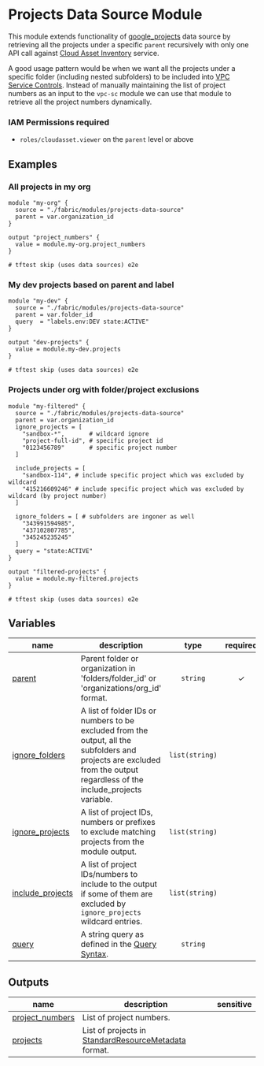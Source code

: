 # Projects Data Source Module 

This module extends functionality of [google_projects](https://registry.terraform.io/providers/hashicorp/google/latest/docs/data-sources/projects) data source by retrieving all the projects under a specific `parent` recursively with only one API call against [Cloud Asset Inventory](https://cloud.google.com/asset-inventory) service. 

A good usage pattern would be when we want all the projects under a specific folder (including nested subfolders) to be included into [VPC Service Controls](../vpc-sc/). Instead of manually maintaining the list of project numbers as an input to the `vpc-sc` module we can use that module to retrieve all the project numbers dynamically.

### IAM Permissions required

- `roles/cloudasset.viewer` on the `parent` level or above


## Examples

### All projects in my org

```hcl
module "my-org" {
  source = "./fabric/modules/projects-data-source"
  parent = var.organization_id
}

output "project_numbers" {
  value = module.my-org.project_numbers
}

# tftest skip (uses data sources) e2e
```

### My dev projects based on parent and label

```hcl
module "my-dev" {
  source = "./fabric/modules/projects-data-source"
  parent = var.folder_id
  query  = "labels.env:DEV state:ACTIVE"
}

output "dev-projects" {
  value = module.my-dev.projects
}

# tftest skip (uses data sources) e2e
```

### Projects under org with folder/project exclusions
```hcl
module "my-filtered" {
  source = "./fabric/modules/projects-data-source"
  parent = var.organization_id
  ignore_projects = [
    "sandbox-*",       # wildcard ignore
    "project-full-id", # specific project id
    "0123456789"       # specific project number
  ]

  include_projects = [
    "sandbox-114", # include specific project which was excluded by wildcard
    "415216609246" # include specific project which was excluded by wildcard (by project number)
  ]

  ignore_folders = [ # subfolders are ingoner as well
    "343991594985",
    "437102807785",
    "345245235245"
  ]
  query = "state:ACTIVE"
}

output "filtered-projects" {
  value = module.my-filtered.projects
}

# tftest skip (uses data sources) e2e
```
<!-- BEGIN TFDOC -->

## Variables

| name | description | type | required | default |
|---|---|:---:|:---:|:---:|
| [parent](variables.tf#L55) | Parent folder or organization in 'folders/folder_id' or 'organizations/org_id' format. | <code>string</code> | ✓ |  |
| [ignore_folders](variables.tf#L17) | A list of folder IDs or numbers to be excluded from the output, all the subfolders and projects are excluded from the output regardless of the include_projects variable. | <code>list&#40;string&#41;</code> |  | <code>&#91;&#93;</code> |
| [ignore_projects](variables.tf#L28) | A list of project IDs, numbers or prefixes to exclude matching projects from the module output. | <code>list&#40;string&#41;</code> |  | <code>&#91;&#93;</code> |
| [include_projects](variables.tf#L41) | A list of project IDs/numbers to include to the output if some of them are excluded by `ignore_projects` wildcard entries. | <code>list&#40;string&#41;</code> |  | <code>&#91;&#93;</code> |
| [query](variables.tf#L64) | A string query as defined in the [Query Syntax](https://cloud.google.com/asset-inventory/docs/query-syntax). | <code>string</code> |  | <code>&#34;state:ACTIVE&#34;</code> |

## Outputs

| name | description | sensitive |
|---|---|:---:|
| [project_numbers](outputs.tf#L17) | List of project numbers. |  |
| [projects](outputs.tf#L22) | List of projects in [StandardResourceMetadata](https://cloud.google.com/asset-inventory/docs/reference/rest/v1p1beta1/resources/searchAll#StandardResourceMetadata) format. |  |

<!-- END TFDOC -->

